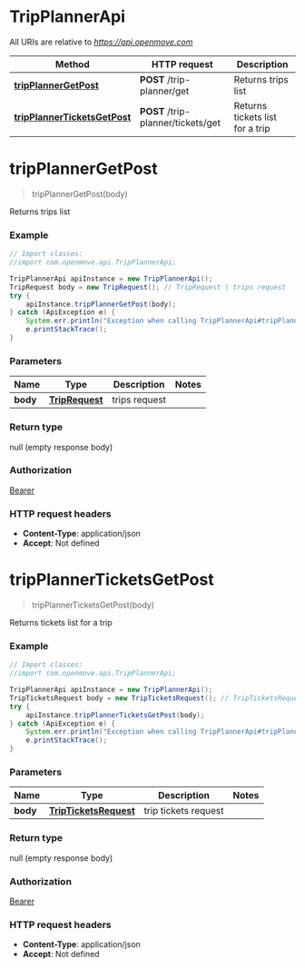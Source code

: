 # TripPlannerApi

All URIs are relative to *https://api.openmove.com*

Method | HTTP request | Description
------------- | ------------- | -------------
[**tripPlannerGetPost**](TripPlannerApi.md#tripPlannerGetPost) | **POST** /trip-planner/get | Returns trips list
[**tripPlannerTicketsGetPost**](TripPlannerApi.md#tripPlannerTicketsGetPost) | **POST** /trip-planner/tickets/get | Returns tickets list for a trip


<a name="tripPlannerGetPost"></a>
# **tripPlannerGetPost**
> tripPlannerGetPost(body)

Returns trips list

### Example
```java
// Import classes:
//import com.openmove.api.TripPlannerApi;

TripPlannerApi apiInstance = new TripPlannerApi();
TripRequest body = new TripRequest(); // TripRequest | trips request
try {
    apiInstance.tripPlannerGetPost(body);
} catch (ApiException e) {
    System.err.println("Exception when calling TripPlannerApi#tripPlannerGetPost");
    e.printStackTrace();
}
```

### Parameters

Name | Type | Description  | Notes
------------- | ------------- | ------------- | -------------
 **body** | [**TripRequest**](TripRequest.md)| trips request |

### Return type

null (empty response body)

### Authorization

[Bearer](../README.md#Bearer)

### HTTP request headers

 - **Content-Type**: application/json
 - **Accept**: Not defined

<a name="tripPlannerTicketsGetPost"></a>
# **tripPlannerTicketsGetPost**
> tripPlannerTicketsGetPost(body)

Returns tickets list for a trip

### Example
```java
// Import classes:
//import com.openmove.api.TripPlannerApi;

TripPlannerApi apiInstance = new TripPlannerApi();
TripTicketsRequest body = new TripTicketsRequest(); // TripTicketsRequest | trip tickets request
try {
    apiInstance.tripPlannerTicketsGetPost(body);
} catch (ApiException e) {
    System.err.println("Exception when calling TripPlannerApi#tripPlannerTicketsGetPost");
    e.printStackTrace();
}
```

### Parameters

Name | Type | Description  | Notes
------------- | ------------- | ------------- | -------------
 **body** | [**TripTicketsRequest**](TripTicketsRequest.md)| trip tickets request |

### Return type

null (empty response body)

### Authorization

[Bearer](../README.md#Bearer)

### HTTP request headers

 - **Content-Type**: application/json
 - **Accept**: Not defined

